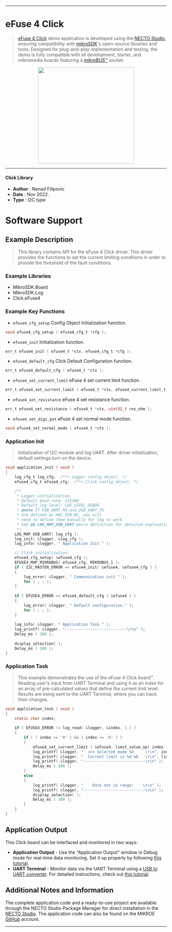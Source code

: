 
---
# eFuse 4 Click

> [eFuse 4 Click](https://www.mikroe.com/?pid_product=MIKROE-5501) demo application is developed using
the [NECTO Studio](https://www.mikroe.com/necto), ensuring compatibility with [mikroSDK](https://www.mikroe.com/mikrosdk)'s
open-source libraries and tools. Designed for plug-and-play implementation and testing, the demo is fully compatible with
all development, starter, and mikromedia boards featuring a [mikroBUS&trade;](https://www.mikroe.com/mikrobus) socket.

<p align="center">
  <img src="https://www.mikroe.com/?pid_product=MIKROE-5501&image=1" height=300px>
</p>

---

#### Click Library

- **Author**        : Nenad Filipovic
- **Date**          : Nov 2022.
- **Type**          : I2C type

# Software Support

## Example Description

> This library contains API for the eFuse 4 Click driver.
> This driver provides the functions to set the current limiting conditions 
> in order to provide the threshold of the fault conditions.

### Example Libraries

- MikroSDK.Board
- MikroSDK.Log
- Click.eFuse4

### Example Key Functions

- `efuse4_cfg_setup` Config Object Initialization function.
```c
void efuse4_cfg_setup ( efuse4_cfg_t *cfg );
```

- `efuse4_init` Initialization function.
```c
err_t efuse4_init ( efuse4_t *ctx, efuse4_cfg_t *cfg );
```

- `efuse4_default_cfg` Click Default Configuration function.
```c
err_t efuse4_default_cfg ( efuse4_t *ctx );
```

- `efuse4_set_current_limit` eFuse 4 set current limit function.
```c
err_t efuse4_set_current_limit ( efuse4_t *ctx, efuse4_current_limit_t current_limit )
```

- `efuse4_set_resistance` eFuse 4 set resistance function.
```c
err_t efuse4_set_resistance ( efuse4_t *ctx, uint32_t res_ohm );
```

- `efuse4_set_digi_pot` eFuse 4 set normal mode function.
```c
void efuse4_set_normal_mode ( efuse4_t *ctx );
```

### Application Init

> Initialization of I2C module and log UART.
> After driver initialization, default settings turn on the device.

```c
void application_init ( void ) 
{
    log_cfg_t log_cfg;  /**< Logger config object. */
    efuse4_cfg_t efuse4_cfg;  /**< Click config object. */

    /** 
     * Logger initialization.
     * Default baud rate: 115200
     * Default log level: LOG_LEVEL_DEBUG
     * @note If USB_UART_RX and USB_UART_TX 
     * are defined as HAL_PIN_NC, you will 
     * need to define them manually for log to work. 
     * See @b LOG_MAP_USB_UART macro definition for detailed explanation.
     */
    LOG_MAP_USB_UART( log_cfg );
    log_init( &logger, &log_cfg );
    log_info( &logger, " Application Init " );

    // Click initialization.
    efuse4_cfg_setup( &efuse4_cfg );
    EFUSE4_MAP_MIKROBUS( efuse4_cfg, MIKROBUS_1 );
    if ( I2C_MASTER_ERROR == efuse4_init( &efuse4, &efuse4_cfg ) ) 
    {
        log_error( &logger, " Communication init." );
        for ( ; ; );
    }
    
    if ( EFUSE4_ERROR == efuse4_default_cfg ( &efuse4 ) )
    {
        log_error( &logger, " Default configuration." );
        for ( ; ; );
    }
    
    log_info( &logger, " Application Task " );
    log_printf( &logger, "---------------------------\r\n" );
    Delay_ms ( 100 );
    
    display_selection( );
    Delay_ms ( 100 );
}
```

### Application Task

> This example demonstrates the use of the eFuse 4 Click board&trade;.
> Reading user's input from UART Terminal and using it as an index 
> for an array of pre-calculated values that define the current limit level.
> Results are being sent to the UART Terminal, where you can track their changes.

```c
void application_task ( void ) 
{  
    static char index;
    
    if ( EFUSE4_ERROR != log_read( &logger, &index, 1 ) ) 
    {
        if ( ( index >= '0' ) && ( index <= '6' ) ) 
        {
            efuse4_set_current_limit ( &efuse4, limit_value_op[ index - 48 ] );
            log_printf( &logger, "  >>> Selected mode %d     \r\n", index - 48 );
            log_printf( &logger, "  Current limit is %d mA   \r\n", limit_value_op[ index - 48 ] );
            log_printf( &logger, "---------------------------\r\n" );
            Delay_ms ( 100 );
        }
        else 
        { 
            log_printf( &logger, "    Data not in range!    \r\n" );
            log_printf( &logger, "---------------------------\r\n" );
            display_selection( );
            Delay_ms ( 100 );
        }
    }
}
```

## Application Output

This Click board can be interfaced and monitored in two ways:
- **Application Output** - Use the "Application Output" window in Debug mode for real-time data monitoring.
Set it up properly by following [this tutorial](https://www.youtube.com/watch?v=ta5yyk1Woy4).
- **UART Terminal** - Monitor data via the UART Terminal using
a [USB to UART converter](https://www.mikroe.com/click/interface/usb?interface*=uart,uart). For detailed instructions,
check out [this tutorial](https://help.mikroe.com/necto/v2/Getting%20Started/Tools/UARTTerminalTool).

## Additional Notes and Information

The complete application code and a ready-to-use project are available through the NECTO Studio Package Manager for 
direct installation in the [NECTO Studio](https://www.mikroe.com/necto). The application code can also be found on
the MIKROE [GitHub](https://github.com/MikroElektronika/mikrosdk_click_v2) account.

---
